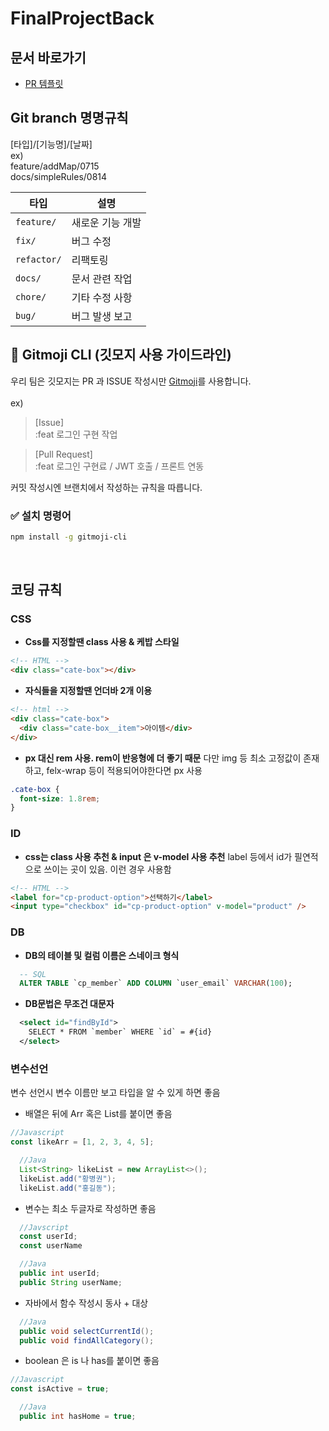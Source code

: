 # FinalProjectBack

## 문서 바로가기

- [PR 템플릿](.github/PULL_REQUEST_TEMPLATE.md)

## Git branch 명명규칙

[타입]/[기능명]/[날짜]  
ex)  
feature/addMap/0715  
docs/simpleRules/0814

| 타입        | 설명             |
| ----------- | ---------------- |
| `feature/`  | 새로운 기능 개발 |
| `fix/`      | 버그 수정        |
| `refactor/` | 리팩토링         |
| `docs/`     | 문서 관련 작업   |
| `chore/`    | 기타 수정 사항   |
| `bug/`      | 버그 발생 보고   |

## 🧩 Gitmoji CLI (깃모지 사용 가이드라인)

우리 팀은 깃모지는 PR 과 ISSUE 작성시만 [Gitmoji](https://gitmoji.dev/)를 사용합니다.  
<br> ex)

> [Issue]  
> :feat 로그인 구현 작업

> [Pull Request]  
> :feat 로그인 구현료 / JWT 호출 / 프론트 연동

커밋 작성시엔 브랜치에서 작성하는 규칙을 따릅니다.

### ✅ 설치 명령어

```bash
npm install -g gitmoji-cli
```

<br>

## 코딩 규칙

### CSS

- **Css를 지정할땐 class 사용 & 케밥 스타일**

```html
<!-- HTML -->
<div class="cate-box"></div>
```

- **자식들을 지정할땐 언더바 2개 이용**

```html
<!-- html -->
<div class="cate-box">
  <div class="cate-box__item">아이템</div>
</div>
```

- **px 대신 rem 사용. rem이 반응형에 더 좋기 때문** 다만 img 등 최소 고정값이 존재하고, felx-wrap 등이 적용되어야한다면 px 사용

```css
.cate-box {
  font-size: 1.8rem;
}
```

### ID

- **css는 class 사용 추천 & input 은 v-model 사용 추천** label 등에서 id가 필연적으로 쓰이는 곳이 있음. 이런 경우 사용함<br>

```html
<!-- HTML -->
<label for="cp-product-option">선택하기</label>
<input type="checkbox" id="cp-product-option" v-model="product" />
```

### DB

- **DB의 테이블 및 컬럼 이름은 스네이크 형식**

```sql
  -- SQL
  ALTER TABLE `cp_member` ADD COLUMN `user_email` VARCHAR(100);
```

- **DB문법은 무조건 대문자**

```xml
  <select id="findById">
    SELECT * FROM `member` WHERE `id` = #{id}
  </select>
```

### 변수선언

변수 선언시 변수 이름만 보고 타입을 알 수 있게 하면 좋음<br>

- 배열은 뒤에 Arr 혹은 List를 붙이면 좋음

```javascript
//Javascript
const likeArr = [1, 2, 3, 4, 5];
```

```java
  //Java
  List<String> likeList = new ArrayList<>();
  likeList.add("황병권");
  likeList.add("홍길동");
```

- 변수는 최소 두글자로 작성하면 좋음

```javascript
  //Javscript
  const userId;
  const userName
```

```java
  //Java
  public int userId;
  public String userName;
```

- 자바에서 함수 작성시 동사 + 대상

```java
  //Java
  public void selectCurrentId();
  public void findAllCategory();
```

- boolean 은 is 나 has를 붙이면 좋음<br>

```javascript
//Javascript
const isActive = true;
```

```java
  //Java
  public int hasHome = true;
```
